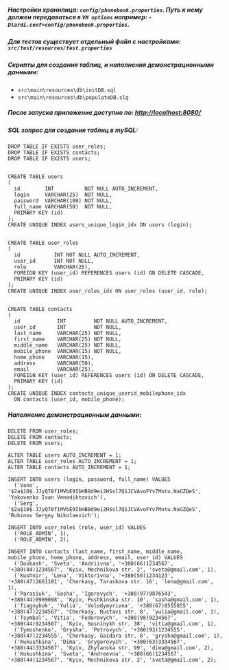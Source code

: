 ##### Настройки хранилица: `config/phonebook.properties`. Путь к нему должен передаваться в `VM options` например: `-Dlardi.conf=config/phonebook.properties`.

##### Для тестов существует отдельный файл с настройками: `src/test/resources/test.properties`

##### Скрипты для создания таблиц, и наполнения демонстрационными данными:
- `src\main\resources\db\initDB.sql`
- `src\main\resources\db\populateDB.slq`

##### После запуска приложение доступно по: [http://localhost:8080/](http://localhost:8080/)

##### SQL запрос для создания таблиц в mySQL:

    DROP TABLE IF EXISTS user_roles;
    DROP TABLE IF EXISTS contacts;
    DROP TABLE IF EXISTS users;


    CREATE TABLE users
    (
      id        INT          NOT NULL AUTO_INCREMENT,
      login     VARCHAR(25)  NOT NULL,
      password  VARCHAR(100) NOT NULL,
      full_name VARCHAR(50)  NOT NULL,
      PRIMARY KEY (id)
    );
    CREATE UNIQUE INDEX users_unique_login_idx ON users (login);


    CREATE TABLE user_roles
    (
      id           INT NOT NULL AUTO_INCREMENT,
      user_id      INT NOT NULL,
      role         VARCHAR(25),
      FOREIGN KEY (user_id) REFERENCES users (id) ON DELETE CASCADE,
      PRIMARY KEY (id)
    );
    CREATE UNIQUE INDEX user_roles_idx ON user_roles (user_id, role);


    CREATE TABLE contacts
    (
      id            INT         NOT NULL AUTO_INCREMENT,
      user_id       INT         NOT NULL,
      last_name     VARCHAR(25) NOT NULL,
      first_name    VARCHAR(25) NOT NULL,
      middle_name   VARCHAR(25) NOT NULL,
      mobile_phone  VARCHAR(15) NOT NULL,
      home_phone    VARCHAR(15),
      address       VARCHAR(50),
      email         VARCHAR(25),
      FOREIGN KEY (user_id) REFERENCES users (id) ON DELETE CASCADE,
      PRIMARY KEY (id)
    );
    CREATE UNIQUE INDEX contacts_unique_userid_mobilephone_idx
      ON contacts (user_id, mobile_phone);




##### Наполнение демонстрационным данными:
    
    DELETE FROM user_roles;
    DELETE FROM contacts;
    DELETE FROM users;
    
    ALTER TABLE users AUTO_INCREMENT = 1;
    ALTER TABLE user_roles AUTO_INCREMENT = 1;
    ALTER TABLE contacts AUTO_INCREMENT = 1;
    
    INSERT INTO users (login, password, full_name) VALUES
      ('Vano', '$2a$10$.JJyQ78f1MVbE9IbHB8d9ei2HSsl7Q1JCVAvoFYv7Mntu.NaGZQeS', 'Yakovenko Ivan Venediktovich'),
      ('Serg', '$2a$10$.JJyQ78f1MVbE9IbHB8d9ei2HSsl7Q1JCVAvoFYv7Mntu.NaGZQeS', 'Rubinov Sergey Nikolaevich');
    
    INSERT INTO user_roles (role, user_id) VALUES
      ('ROLE_ADMIN', 1),
      ('ROLE_ADMIN', 2);
    
    INSERT INTO contacts (last_name, first_name, middle_name, mobile_phone, home_phone, address, email, user_id) VALUES
      ('Dovbash', 'Sveta', 'Andriivna', '+380(66)1234567', '+380(44)1234567', 'Kyiv, Mechnikova str. 2', 'sveta@gmail.com', 1),
      ('Kushnir', 'Lena', 'Viktorivna', '+380(50)1234123', '+380(47)2661181', 'Cherkasy, Taraskova str. 16', 'lena@gmail.com', 1),
      ('Parasiuk', 'Sasha', 'Igorevych', '+380(97)9876543', '+380(44)0909098', 'Kyiv, Pushkinska str. 10', 'sasha@gmail.com', 1),
      ('Tiagnybok', 'Yulia', 'Volodymyrivna', '+380(67)8555855', '+380(47)2234567', 'Cherkasy, Rustavi str. 8', 'yulia@gmail.com', 1),
      ('Tsymbal', 'Vitia', 'Fedorovych', '+380(98)9234567', '+380(44)9234567', 'Kyiv, Sosninykh str. 38', 'vitia@gmail.com', 1),
      ('Tymoshenko', 'Grysha', 'Petrovych', '+380(93)1234555', '+380(47)2234555', 'Cherkasy, Gaidara str. 8', 'grysha@gmail.com', 1),
      ('Kukushkina', 'Dima', 'Grygorovych', '+380(63)3334567', '+380(44)3334567', 'Kyiv, Zhylanska str. 99', 'dima@gmail.com', 2),
      ('Kukushkina', 'Sveta', 'Andreevna', '+380(66)1234567', '+380(44)1234567', 'Kyiv, Mechnikova str. 2', 'sveta@gmail.com', 2);